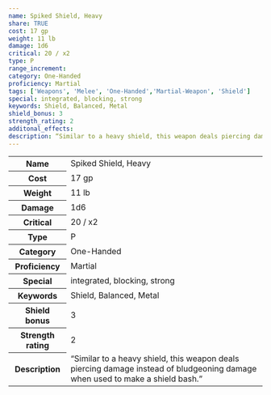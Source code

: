 ```yaml
---
name: Spiked Shield, Heavy
share: TRUE
cost: 17 gp
weight: 11 lb
damage: 1d6
critical: 20 / x2
type: P
range_increment:
category: One-Handed
proficiency: Martial
tags: ['Weapons', 'Melee', 'One-Handed','Martial-Weapon', 'Shield']
special: integrated, blocking, strong
keywords: Shield, Balanced, Metal
shield_bonus: 3
strength_rating: 2
additonal_effects: 
description: “Similar to a heavy shield, this weapon deals piercing damage instead of bludgeoning damage when used to make a shield bash.”
---
```

<p><span style="overflow-x: auto;"><table><tbody><tr><th>Name</th><td>Spiked Shield, Heavy</td></tr><tr><th>Cost</th><td>17 gp</td></tr><tr><th>Weight</th><td>11 lb</td></tr><tr><th>Damage</th><td>1d6</td></tr><tr><th>Critical</th><td>20 / x2</td></tr><tr><th>Type</th><td>P</td></tr><tr><th>Category</th><td>One-Handed</td></tr><tr><th>Proficiency</th><td>Martial</td></tr><tr><th>Special</th><td>integrated, blocking, strong</td></tr><tr><th>Keywords</th><td>Shield, Balanced, Metal</td></tr><tr><th>Shield bonus</th><td>3</td></tr><tr><th>Strength rating</th><td>2</td></tr><tr><th>Description</th><td>“Similar to a heavy shield, this weapon deals piercing damage instead of bludgeoning damage when used to make a shield bash.”</td></tr></tbody></table></span></p>
